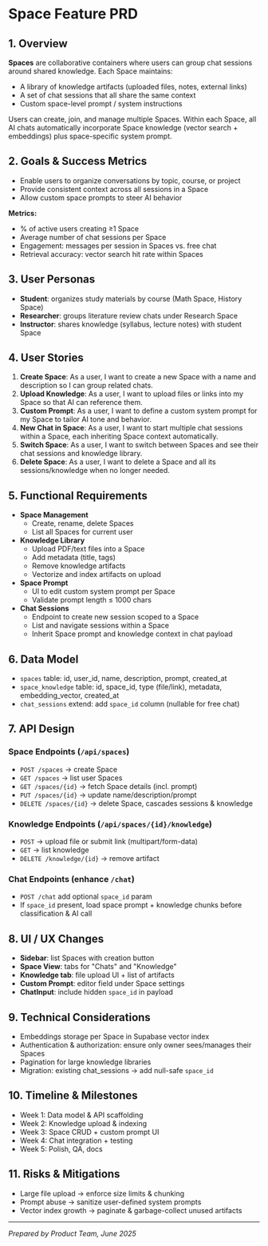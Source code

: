# Space Feature PRD

## 1. Overview

**Spaces** are collaborative containers where users can group chat sessions around shared knowledge. Each Space maintains:

- A library of knowledge artifacts (uploaded files, notes, external links)
- A set of chat sessions that all share the same context
- Custom space-level prompt / system instructions

Users can create, join, and manage multiple Spaces. Within each Space, all AI chats automatically incorporate Space knowledge (vector search + embeddings) plus space-specific system prompt.

## 2. Goals & Success Metrics

- Enable users to organize conversations by topic, course, or project
- Provide consistent context across all sessions in a Space
- Allow custom space prompts to steer AI behavior

**Metrics:**

- % of active users creating ≥1 Space
- Average number of chat sessions per Space
- Engagement: messages per session in Spaces vs. free chat
- Retrieval accuracy: vector search hit rate within Spaces

## 3. User Personas

- **Student**: organizes study materials by course (Math Space, History Space)
- **Researcher**: groups literature review chats under Research Space
- **Instructor**: shares knowledge (syllabus, lecture notes) with student Space

## 4. User Stories

1. **Create Space**: As a user, I want to create a new Space with a name and description so I can group related chats.
2. **Upload Knowledge**: As a user, I want to upload files or links into my Space so that AI can reference them.
3. **Custom Prompt**: As a user, I want to define a custom system prompt for my Space to tailor AI tone and behavior.
4. **New Chat in Space**: As a user, I want to start multiple chat sessions within a Space, each inheriting Space context automatically.
5. **Switch Space**: As a user, I want to switch between Spaces and see their chat sessions and knowledge library.
6. **Delete Space**: As a user, I want to delete a Space and all its sessions/knowledge when no longer needed.

## 5. Functional Requirements

- **Space Management**
  - Create, rename, delete Spaces
  - List all Spaces for current user
- **Knowledge Library**
  - Upload PDF/text files into a Space
  - Add metadata (title, tags)
  - Remove knowledge artifacts
  - Vectorize and index artifacts on upload
- **Space Prompt**
  - UI to edit custom system prompt per Space
  - Validate prompt length ≤ 1000 chars
- **Chat Sessions**
  - Endpoint to create new session scoped to a Space
  - List and navigate sessions within a Space
  - Inherit Space prompt and knowledge context in chat payload

## 6. Data Model

- `spaces` table: id, user_id, name, description, prompt, created_at
- `space_knowledge` table: id, space_id, type (file/link), metadata, embedding_vector, created_at
- `chat_sessions` extend: add `space_id` column (nullable for free chat)

## 7. API Design

### Space Endpoints (`/api/spaces`)

- `POST /spaces` → create Space
- `GET /spaces` → list user Spaces
- `GET /spaces/{id}` → fetch Space details (incl. prompt)
- `PUT /spaces/{id}` → update name/description/prompt
- `DELETE /spaces/{id}` → delete Space, cascades sessions & knowledge

### Knowledge Endpoints (`/api/spaces/{id}/knowledge`)

- `POST` → upload file or submit link (multipart/form-data)
- `GET` → list knowledge
- `DELETE /knowledge/{id}` → remove artifact

### Chat Endpoints (enhance `/chat`)

- `POST /chat` add optional `space_id` param
- If `space_id` present, load space prompt + knowledge chunks before classification & AI call

## 8. UI / UX Changes

- **Sidebar**: list Spaces with creation button
- **Space View**: tabs for "Chats" and "Knowledge"
- **Knowledge tab**: file upload UI + list of artifacts
- **Custom Prompt**: editor field under Space settings
- **ChatInput**: include hidden `space_id` in payload

## 9. Technical Considerations

- Embeddings storage per Space in Supabase vector index
- Authentication & authorization: ensure only owner sees/manages their Spaces
- Pagination for large knowledge libraries
- Migration: existing chat_sessions → add null-safe `space_id`

## 10. Timeline & Milestones

- Week 1: Data model & API scaffolding
- Week 2: Knowledge upload & indexing
- Week 3: Space CRUD + custom prompt UI
- Week 4: Chat integration + testing
- Week 5: Polish, QA, docs

## 11. Risks & Mitigations

- Large file upload → enforce size limits & chunking
- Prompt abuse → sanitize user-defined system prompts
- Vector index growth → paginate & garbage-collect unused artifacts

---

_Prepared by Product Team, June 2025_
